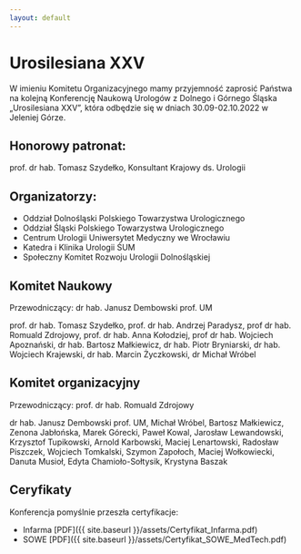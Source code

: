 ```yaml
---
layout: default
---
```

Urosilesiana XXV
===
W imieniu Komitetu Organizacyjnego mamy przyjemność zaprosić Państwa na kolejną
Konferencję Naukową Urologów z Dolnego i Górnego Śląska „Urosilesiana XXV”, która odbędzie się w dniach 30.09-02.10.2022 w Jeleniej Górze. 

Honorowy patronat:
---
prof. dr hab. Tomasz Szydełko, Konsultant Krajowy ds. Urologii

Organizatorzy:
---
* Oddział Dolnośląski Polskiego Towarzystwa Urologicznego
* Oddział Śląski Polskiego Towarzystwa Urologicznego
* Centrum Urologii Uniwersytet Medyczny we Wrocławiu
* Katedra i Klinika Urologii ŚUM
* Społeczny Komitet Rozwoju Urologii Dolnośląskiej

Komitet Naukowy
---
Przewodniczący: dr hab. Janusz Dembowski prof. UM

prof. dr hab. Tomasz Szydełko, prof. dr hab. Andrzej Paradysz, prof dr hab. Romuald Zdrojowy, prof. dr hab. Anna Kołodziej, prof dr hab. Wojciech Apoznański, dr hab. Bartosz Małkiewicz, dr hab. Piotr Bryniarski, dr hab. Wojciech Krajewski, dr hab. Marcin Życzkowski, dr Michał Wróbel

Komitet organizacyjny
---
Przewodniczący: prof. dr hab. Romuald Zdrojowy

dr hab. Janusz Dembowski prof. UM, Michał Wróbel, Bartosz Małkiewicz, Zenona Jabłońska, Marek Górecki, Paweł Kowal, Jarosław Lewandowski, Krzysztof Tupikowski, Arnold Karbowski, Maciej Lenartowski, Radosław Piszczek, Wojciech Tomkalski, Szymon Zapołoch, Maciej Wołkowiecki, Danuta Musioł, Edyta Chamioło-Sołtysik, Krystyna Baszak

Ceryfikaty
---

Konferencja pomyślnie przeszła certyfikacje:
* Infarma [PDF]({{ site.baseurl }}/assets/Certyfikat_Infarma.pdf)
* SOWE [PDF]({{ site.baseurl }}/assets/Certyfikat_SOWE_MedTech.pdf)